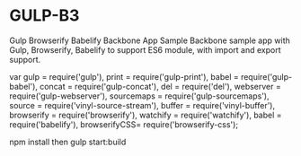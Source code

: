 # GULP-B3
Gulp Browserify Babelify Backbone App Sample
Backbone sample app with Gulp, Browserify, Babelify to support ES6 module, with import and export support.

var gulp = require('gulp'),
print = require('gulp-print'),
babel = require('gulp-babel'),
concat = require('gulp-concat'),
del = require('del'),
webserver = require('gulp-webserver'),
sourcemaps = require('gulp-sourcemaps'),
source = require('vinyl-source-stream'),
buffer = require('vinyl-buffer'),
browserify = require('browserify'),
watchify = require('watchify'),
babel = require('babelify'),
browserifyCSS= require('browserify-css');



npm install
		then
gulp start:build

